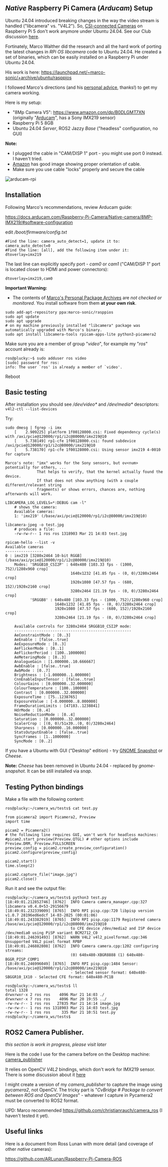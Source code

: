 ## _Native_ Raspberry Pi Camera (_Arducam_) Setup

Ubuntu 24.04 introduced breaking changes in the way the video stream is handled ("libcamera" vs. "V4L2"). 
So, [CSI-connected Cameras](https://www.raspberrypi.com/documentation/accessories/camera.html) on Raspberry Pi 5 don't work anymore under Ubuntu 24.04. 
See our Club discussion [here](https://groups.google.com/g/hbrobotics/c/4VITfijo2cM/m/80LidlKAAgAJ).

Fortinately, Marco Walther did the research and all the hard work of porting the latest changes in _RPi OS libcamera_ code to Ubuntu 24.04.
He created a set of binaries, which can be easily installed on a Raspberry Pi under Ubuntu 24.04.

His work is here: https://launchpad.net/~marco-sonic/+archive/ubuntu/rasppios

I followed Marco's directions (and his [personal advice](https://groups.google.com/g/hbrobotics/c/d2Ir8ifMFhA), thanks!) to get my camera working.

Here is my setup:
-  "8Mp Camera V5": https://www.amazon.com/dp/B0DLGMT7XN  (originally "[Arducam](https://www.arducam.com/product/8mp-imx219-camera-module-for-raspberry-pi-b0394/)", has a Sony IMX219 sensor)
-  Raspberry Pi 5 8GB
-  Ubuntu 24.04 _Server_, ROS2 Jazzy _Base_ ("headless" configuration, no GUI)

**Note:**
- I plugged the cable in "CAM/DISP 1" port - you might use port 0 instead. I haven't tried.
- [Amazon](https://www.amazon.com/dp/B0DLGMT7XN) has good image showing proper orientation of cable.
- Make sure you use cable "locks" properly and secure the cable 

![arducam-rpi](https://github.com/user-attachments/assets/e03df469-85ec-4ac9-98a2-d751ef0daf2f)

## Installation

Following Marco's recommendations, review Arducam guide:

https://docs.arducam.com/Raspberry-Pi-Camera/Native-camera/8MP-IMX219/#software-configuration

edit */boot/firmware/config.txt*
```
#Find the line: camera_auto_detect=1, update it to:
camera_auto_detect=0
#Find the line: [all], add the following item under it:
dtoverlay=imx219
```
The last line can explicitly specify port - _cam0_ or _cam1_ ("CAM/DISP 1" port is located closer to HDMI and power connectors):
```
dtoverlay=imx219,cam0
```

**Important Warning:** 
- The contents of [Marco's Personal Package Archives](https://launchpad.net/~marco-sonic/+archive/ubuntu/rasppios) are _not checked or monitored_. You install software from them **at your own risk**. 
```
sudo add-apt-repository ppa:marco-sonic/rasppios
sudo apt update
sudo apt upgrade
# on my machine previously installed "libcamera" package was automatically upgraded with Marco's binary.
sudo apt install libcamera-tools rpicam-apps-lite python3-picamera2
```
Make sure you are a member of group "_video_", for example my "_ros_" account already is:
```
ros@plucky:~$ sudo adduser ros video
[sudo] password for ros: 
info: The user `ros' is already a member of `video'.
```
Reboot

## Basic testing

After installation you should see _/dev/video*_ and _/dev/media*_ descriptors: ```v4l2-ctl --list-devices```

Try: 
```
sudo dmesg | fgrep -i imx
    [    2.909225] platform 1f00128000.csi: Fixed dependency cycle(s) with /axi/pcie@120000/rp1/i2c@80000/imx219@10
    [    5.738149] rp1-cfe 1f00128000.csi: found subdevice /axi/pcie@120000/rp1/i2c@80000/imx219@10
    [    5.738170] rp1-cfe 1f00128000.csi: Using sensor imx219 4-0010 for capture

Marco's note: "imx" works for the Sony sensors, but ov<num> potentially for others, ...
              That helps to verify, that the kernel actually found the device.
              If that does not show anything (with a couple different/relevant string
              fragments) or shows errors, chances are, nothing afterwards will work.

LIBCAMERA_LOG_LEVELS=*:DEBUG cam -l"
    # shows the camera:
    Available cameras:
    1: 'imx219' (/base/axi/pcie@120000/rp1/i2c@80000/imx219@10)

libcamera-jpeg -o test.jpg
    # produces a file:
    -rw-rw-r-- 1 ros ros 1318903 Mar 21 14:03 test.jpg

rpicam-hello --list -v
Available cameras
-----------------
0 : imx219 [3280x2464 10-bit RGGB] (/base/axi/pcie@120000/rp1/i2c@80000/imx219@10)
    Modes: 'SRGGB10_CSI2P' : 640x480 [103.33 fps - (1000, 752)/1280x960 crop]
                             1640x1232 [41.85 fps - (0, 0)/3280x2464 crop]
                             1920x1080 [47.57 fps - (680, 152)/1920x2160 crop]
                             3280x2464 [21.19 fps - (0, 0)/3280x2464 crop]
           'SRGGB8' : 640x480 [103.33 fps - (1000, 752)/1280x960 crop]
                      1640x1232 [41.85 fps - (0, 0)/3280x2464 crop]
                      1920x1080 [47.57 fps - (680, 152)/1920x2160 crop]
                      3280x2464 [21.19 fps - (0, 0)/3280x2464 crop]

    Available controls for 3280x2464 SRGGB10_CSI2P mode:
    ----------------------------------------------------
    AeConstraintMode : [0..3]
    AeEnable : [false..true]
    AeExposureMode : [0..3]
    AeFlickerMode : [0..1]
    AeFlickerPeriod : [100..1000000]
    AeMeteringMode : [0..3]
    AnalogueGain : [1.000000..10.666667]
    AwbEnable : [false..true]
    AwbMode : [0..7]
    Brightness : [-1.000000..1.000000]
    CnnEnableInputTensor : [false..true]
    ColourGains : [0.000000..32.000000]
    ColourTemperature : [100..100000]
    Contrast : [0.000000..32.000000]
    ExposureTime : [75..1238765]
    ExposureValue : [-8.000000..8.000000]
    FrameDurationLimits : [47183..1238841]
    HdrMode : [0..4]
    NoiseReductionMode : [0..4]
    Saturation : [0.000000..32.000000]
    ScalerCrop : [(0, 0)/51x39..(0, 0)/3280x2464]
    Sharpness : [0.000000..16.000000]
    StatsOutputEnable : [false..true]
    SyncFrames : [1..1000000]
    SyncMode : [0..2]
```

If you have a Ubuntu with GUI ("Desktop" edition) - 
try [GNOME Snapshot](https://discourse.ubuntu.com/t/whats-happening-in-noble-repositories/43729/40) or _Cheese_.

**Note:** _Cheese_ has been removed in Ubuntu 24.04 - replaced by _gnome-snapshot_. It can be still installed via _snap_.

## Testing Python bindings

Make a file with the following content:
```
ros@plucky:~/camera_ws/tests$ cat test.py

from picamera2 import Picamera2, Preview
import time

picam2 = Picamera2()
# the following line requires GUI, won't work for headless machines:
#picam2.start_preview(Preview.QTGL) # other options include Preview.DRM, Preview.FULLSCREEN
preview_config = picam2.create_preview_configuration()
picam2.configure(preview_config)

picam2.start()
time.sleep(2)

picam2.capture_file("image.jpg")
picam2.close()
```
Run it and see the output file:
```
ros@plucky:~/camera_ws/tests$ python3 test.py
[18:49:01.212852746] [8762]  INFO Camera camera_manager.cpp:327 libcamera v0.4.0+53-29156679
[18:49:01.232339009] [8765]  INFO RPI pisp.cpp:720 libpisp version v1.0.7 28196ed6edcf 14-03-2025 (00:01:06)
[18:49:01.243382919] [8765]  INFO RPI pisp.cpp:1179 Registered camera /base/axi/pcie@120000/rp1/i2c@80000/imx219@10
                             to CFE device /dev/media2 and ISP device /dev/media0 using PiSP variant BCM2712_C0
[18:49:01.246391493] [8762]  WARN V4L2 v4l2_pixelformat.cpp:346 Unsupported V4L2 pixel format RPBP
[18:49:01.246882808] [8762]  INFO Camera camera.cpp:1202 configuring streams:
                             (0) 640x480-XBGR8888 (1) 640x480-BGGR_PISP_COMP1
[18:49:01.246996049] [8765]  INFO RPI pisp.cpp:1484 Sensor: /base/axi/pcie@120000/rp1/i2c@80000/imx219@10
                             - Selected sensor format: 640x480-SBGGR10_1X10 - Selected CFE format: 640x480-PC1B

ros@plucky:~/camera_ws/tests$ ll
total 1328
drwxrwxr-x 2 ros ros    4096 Mar 21 14:03 ./
drwxrwxr-x 7 ros ros    4096 Mar 20 19:55 ../
-rw-rw-r-- 1 ros ros   27835 Mar 21 14:14 image.jpg
-rw-rw-r-- 1 ros ros 1318903 Mar 21 14:03 test.jpg
-rw-rw-r-- 1 ros ros     335 Mar 21 10:51 test.py
ros@plucky:~/camera_ws/tests$ 
```

## ROS2 Camera Publisher.

*this section is work in progress, please visit later*
  
Here is the code I use for the camera before on the Desktop machine: [camera_publisher](https://github.com/slgrobotics/camera_publisher/blob/main/cv_basics/webcam_pub.py)

It relies on OpenCV _V4L2_ bindings, which don't work for IMX219 sensor.
There is some discussion about it [here](https://stackoverflow.com/questions/75463789/error-pipeline-have-not-been-created-in-python-opencv)

I might create a version of my *camera_publisher* to capture the image using *pycamera2*, not OpenCV.
The tricky part is "*CvBridge # Package to convert between ROS and OpenCV Images*" - whatever I capture in Pycamera2 must be converted to ROS2 format.

UPD: Marco recommended https://github.com/christianrauch/camera_ros (I haven't tested it yet).

## Useful links

Here is a document from Ross Lunan with more detail (and coverage of other _native_ cameras):

https://github.com/ARLunan/Raspberry-Pi-Camera-ROS



